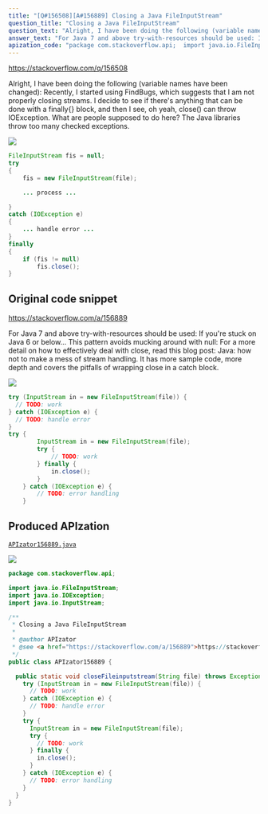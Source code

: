 ```yaml
---
title: "[Q#156508][A#156889] Closing a Java FileInputStream"
question_title: "Closing a Java FileInputStream"
question_text: "Alright, I have been doing the following (variable names have been changed): Recently, I started using FindBugs, which suggests that I am not properly closing streams.  I decide to see if there's anything that can be done with a finally{} block, and then I see, oh yeah, close() can throw IOException.  What are people supposed to do here?  The Java libraries throw too many checked exceptions."
answer_text: "For Java 7 and above try-with-resources should be used: If you're stuck on Java 6 or below... This pattern avoids mucking around with null: For a more detail on how to effectively deal with close, read this blog post: Java: how not to make a mess of stream handling. It has more sample code, more depth and covers the pitfalls of wrapping close in a catch block."
apization_code: "package com.stackoverflow.api;  import java.io.FileInputStream; import java.io.IOException; import java.io.InputStream;  /**  * Closing a Java FileInputStream  *  * @author APIzator  * @see <a href=\"https://stackoverflow.com/a/156889\">https://stackoverflow.com/a/156889</a>  */ public class APIzator156889 {    public static void closeFileinputstream(String file) throws Exception {     try (InputStream in = new FileInputStream(file)) {       // TODO: work     } catch (IOException e) {       // TODO: handle error     }     try {       InputStream in = new FileInputStream(file);       try {         // TODO: work       } finally {         in.close();       }     } catch (IOException e) {       // TODO: error handling     }   } }"
---
```


https://stackoverflow.com/q/156508

Alright, I have been doing the following (variable names have been changed):
Recently, I started using FindBugs, which suggests that I am not properly closing streams.  I decide to see if there&#x27;s anything that can be done with a finally{} block, and then I see, oh yeah, close() can throw IOException.  What are people supposed to do here?  The Java libraries throw too many checked exceptions.


<div class="code-logo"><img src="/stackoverflow.png" /></div>

```java
FileInputStream fis = null;
try
{
    fis = new FileInputStream(file);

    ... process ...

}
catch (IOException e)
{
    ... handle error ...
}
finally
{
    if (fis != null)
        fis.close();
}
```


## Original code snippet

https://stackoverflow.com/a/156889

For Java 7 and above try-with-resources should be used:
If you&#x27;re stuck on Java 6 or below...
This pattern avoids mucking around with null:
For a more detail on how to effectively deal with close, read this blog post: Java: how not to make a mess of stream handling. It has more sample code, more depth and covers the pitfalls of wrapping close in a catch block.

<div class="code-logo"><img src="/stackoverflow.png" /></div>

```java
try (InputStream in = new FileInputStream(file)) {
  // TODO: work
} catch (IOException e) {
  // TODO: handle error
}
try {
        InputStream in = new FileInputStream(file);
        try {
            // TODO: work
        } finally {
            in.close();
        }
    } catch (IOException e) {
        // TODO: error handling
    }
```

## Produced APIzation

[`APIzator156889.java`](https://github.com/pasqualesalza/apization-temp-data/raw/master/search/APIzator156889.java)

<div class="code-logo"><img src="/apizator.png" /></div>

```java
package com.stackoverflow.api;

import java.io.FileInputStream;
import java.io.IOException;
import java.io.InputStream;

/**
 * Closing a Java FileInputStream
 *
 * @author APIzator
 * @see <a href="https://stackoverflow.com/a/156889">https://stackoverflow.com/a/156889</a>
 */
public class APIzator156889 {

  public static void closeFileinputstream(String file) throws Exception {
    try (InputStream in = new FileInputStream(file)) {
      // TODO: work
    } catch (IOException e) {
      // TODO: handle error
    }
    try {
      InputStream in = new FileInputStream(file);
      try {
        // TODO: work
      } finally {
        in.close();
      }
    } catch (IOException e) {
      // TODO: error handling
    }
  }
}

```